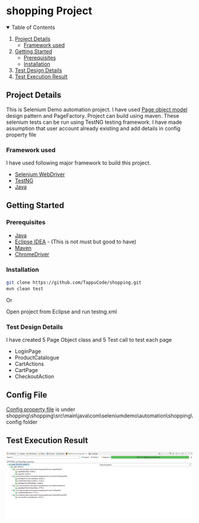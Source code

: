 # shopping Project

<details open="open">
  <summary>Table of Contents</summary>
  <ol>
    <li>
      <a href="#project-details">Project Details</a>
      <ul>
        <li><a href="#framework-used">Framework used</a></li>
      </ul>
    </li>
    <li>
      <a href="#getting-started">Getting Started</a>
      <ul>
        <li><a href="#prerequisites">Prerequisites</a></li>
        <li><a href="#installation">Installation</a></li>
      </ul>
    </li>
    <li><a href="#test-design-details">Test Design Details</a></li>
    <li><a href="#test-result">Test Execution Result</a></li>
</ol>
</details>

## Project Details
This is Selenium Demo automation project. I have used [Page object model](https://www.selenium.dev/documentation/en/guidelines_and_recommendations/page_object_models/) design pattern and PageFactory. Project can build using maven. These selenium tests can be run using TestNG testing framework. I have made assumption that user account already existing and add details in config property file

### Framework used
I have used following major framework to build this project.
* [Selenium WebDriver](https://www.selenium.dev/documentation/en/webdriver/)
* [TestNG](https://testng.org/doc/)
* [Java](https://docs.aws.amazon.com/corretto/latest/corretto-8-ug/what-is-corretto-8.html)

## Getting Started

### Prerequisites

* [Java](https://docs.aws.amazon.com/corretto/latest/corretto-8-ug/downloads-list.html)
* [Eclipse IDEA](https://www.eclipse.org/downloads/) - (This is not must but good to have)
* [Maven](https://maven.apache.org/users/index.html)
* [ChromeDriver](https://chromedriver.chromium.org/downloads)

### Installation 
  ```sh
  git clone https://github.com/TappuCode/shopping.git
  mvn clean test
  ```

Or

Open project from Eclipse and run testng.xml

### Test Design Details

I have created 5 Page Object class and 5 Test call to test each page
* LoginPage
* ProductCatalogue
* CartActions
* CartPage
* CheckoutAction

## Config File
[Config property file](https://github.com/TappuCode/shopping/blob/main/shopping/src/main/java/com/seleniumdemo/automation/shopping/config/config.properties) is under shopping\shopping\src\main\java\com\seleniumdemo\automation\shopping\config folder

## Test Execution Result

![Test Execution Result](https://github.com/TappuCode/shopping/blob/main/shopping/src/main/java/com/seleniumdemo/automation/shopping/resource/ExecutionResult.PNG)
